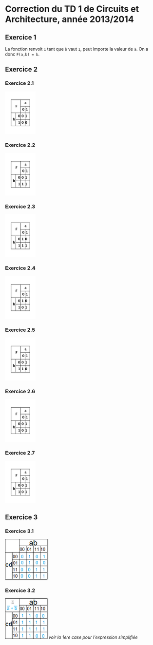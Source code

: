 ﻿# Correction du TD 1 de Circuits et Architecture, année 2013/2014

## Exercice 1

La fonction renvoit `1` tant que `b` vaut `1`, peut importe la valeur de `a`. On
a donc `F(a,b) = b`.

## Exercice 2

### Exercice 2.1

![](ex2-1.png)

### Exercice 2.2

![](ex2-2.png)

### Exercice 2.3

![](ex2-3.png)

### Exercice 2.4

![](ex2-4.png)

### Exercice 2.5

![](ex2-5.png)

### Exercice 2.6

![](ex2-6.png)

### Exercice 2.7

![](ex2-7.png)

## Exercice 3

### Exercice 3.1

![](ex3-1.png)

### Exercice 3.2

![](ex3-2.png)
_voir la 1ere case pour l'expression simplifiée_

